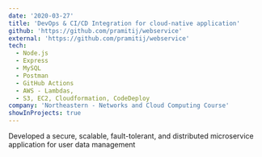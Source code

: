 ```yaml
---
date: '2020-03-27'
title: 'DevOps & CI/CD Integration for cloud-native application'
github: 'https://github.com/pramitij/webservice'
external: 'https://github.com/pramitij/webservice'
tech:
  - Node.js
  - Express
  - MySQL
  - Postman
  - GitHub Actions
  - AWS - Lambdas,
  - S3, EC2, Cloudformation, CodeDeploy
company: 'Northeastern - Networks and Cloud Computing Course'
showInProjects: true
---
```


Developed a secure, scalable, fault-tolerant, and distributed microservice application for user data management
